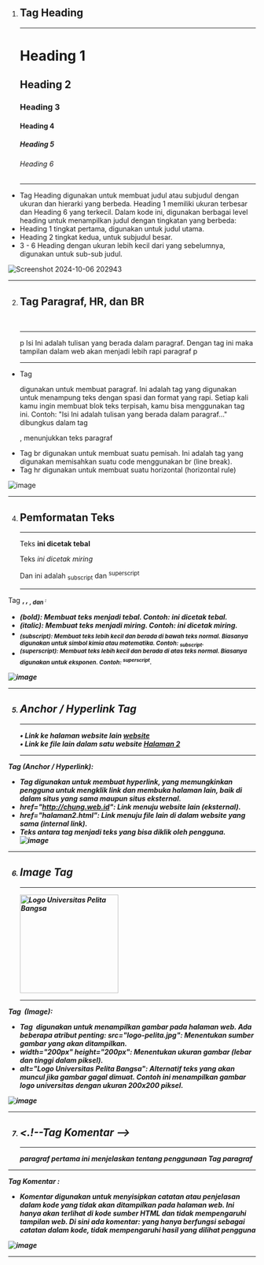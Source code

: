 1. <h2>Tag Heading</h2>
    <hr>
    <h1>Heading 1</h1>
    <h2>Heading 2</h2>
    <h3>Heading 3</h3>
    <h4>Heading 4</h4>
    <h5>Heading 5</h5>
    <h6>Heading 6</h6>
    <hr>
- Tag Heading digunakan untuk membuat judul atau subjudul dengan ukuran dan hierarki yang berbeda. Heading 1  memiliki ukuran terbesar dan Heading 6 yang terkecil. Dalam kode ini, digunakan berbagai level heading untuk menampilkan judul dengan tingkatan yang berbeda:
- Heading 1 tingkat pertama, digunakan untuk judul utama.
- Heading 2 tingkat kedua, untuk subjudul besar.
- 3 - 6 Heading dengan ukuran lebih kecil dari yang sebelumnya, digunakan untuk sub-sub judul.

![Screenshot 2024-10-06 202943](https://github.com/user-attachments/assets/8a686517-9e64-4596-a12e-0eaff89f5829)
<hr>

2. <h2>Tag Paragraf, HR, dan BR</h2>
    <br>
    <hr>
    p Isi Ini adalah tulisan yang berada dalam paragraf.
        Dengan tag ini maka tampilan dalam web akan menjadi
        lebih rapi paragraf p
    <hr>
- Tag <p> digunakan untuk membuat paragraf. Ini adalah tag yang digunakan untuk menampung teks dengan spasi dan format yang rapi. Setiap kali kamu ingin membuat blok teks terpisah, kamu bisa menggunakan tag ini.
Contoh: "Isi Ini adalah tulisan yang berada dalam paragraf..." dibungkus dalam tag <p>, menunjukkan teks paragraf
- Tag br digunakan untuk membuat suatu  pemisah. Ini adalah tag yang digunakan memisahkan suatu code menggunakan br (line break).
- Tag hr digunakan untuk membuat suatu horizontal (horizontal rule)

![image](https://github.com/user-attachments/assets/73102a04-a385-4c15-9f7c-8236860c10d4)
<hr>

4.  <h2>Pemformatan Teks</h2>
        <hr>
        <p>Teks <b>ini dicetak tebal</b></p>
        <p>Teks <i>ini dicetak miring</i></p>
        <p>Dan ini adalah <sub>subscript</sub>
        dan <sup>superscript</sup></p>
        <hr>

Tag <b>, <i>, <sub>, dan <sup>:
- <b> (bold): Membuat teks menjadi tebal. Contoh: <b>ini dicetak tebal</b>.
- <i> (italic): Membuat teks menjadi miring. Contoh: <i>ini dicetak miring</i>.
- <sub> (subscript): Membuat teks lebih kecil dan berada di bawah teks normal. Biasanya digunakan untuk simbol kimia atau matematika. Contoh: <sub>subscript</sub>.
- <sup> (superscript): Membuat teks lebih kecil dan berada di atas teks normal. Biasanya digunakan untuk eksponen. Contoh: <sup>superscript</sup>.

![image](https://github.com/user-attachments/assets/4e80e707-0401-4226-8b4d-d0509cb69805)
<hr>

5. <h2>Anchor / Hyperlink Tag</h2>
    <hr>
    <P>• Link ke halaman website lain
    <a href="http://chung.web.id">website</a>
    <br>
    • Link ke file lain dalam satu website
    <a href="halaman2.html">Halaman 2</a> </P>
    <hr>
Tag <a> (Anchor / Hyperlink):
- Tag <a> digunakan untuk membuat hyperlink, yang memungkinkan pengguna untuk mengklik link dan membuka halaman lain, baik di dalam situs yang sama maupun situs eksternal.
- href="http://chung.web.id": Link menuju website lain (eksternal).
- href="halaman2.html": Link menuju file lain di dalam website yang sama (internal link).
- Teks antara tag <a> menjadi teks yang bisa diklik oleh pengguna.
![image](https://github.com/user-attachments/assets/00974e51-09ed-48ce-9899-7b9c9ff272e2)
<hr>


6. <h2>Image Tag</h2>
    <hr>
    <title>Universitas Pelita Bangsa</title>
    <img src="image.png" width="200px" height="200px" alt="Logo Universitas Pelita Bangsa"/>
    <hr>
Tag <img> (Image):
- Tag <img> digunakan untuk menampilkan gambar pada halaman web. Ada beberapa atribut penting:
src="logo-pelita.jpg": Menentukan sumber gambar yang akan ditampilkan.
- width="200px" height="200px": Menentukan ukuran gambar (lebar dan tinggi dalam piksel).
- alt="Logo Universitas Pelita Bangsa": Alternatif teks yang akan muncul jika gambar gagal dimuat.
Contoh ini menampilkan gambar logo universitas dengan ukuran 200x200 piksel.

![image](https://github.com/user-attachments/assets/a2cfde4c-3070-4794-b2ec-22de5837c232)
<hr>
  
7. <h2><.!--Tag Komentar --></h2>
    <hr>
    <!-- Ini adalah contoh paragraf -->
    <p>paragraf pertama ini menjelaskan
        tentang penggunaan Tag paragraf
    </p>
<hr>

Tag Komentar <!-- -->:
- Komentar digunakan untuk menyisipkan catatan atau penjelasan dalam kode yang tidak akan ditampilkan pada halaman web. Ini hanya akan terlihat di kode sumber HTML dan tidak mempengaruhi tampilan web.
Di sini ada komentar: <!-- Ini adalah contoh paragraf --> yang hanya berfungsi sebagai catatan dalam kode, tidak mempengaruhi hasil yang dilihat pengguna

![image](https://github.com/user-attachments/assets/473aa381-b8c9-4663-84b8-9a947092bd25)

<hr>
